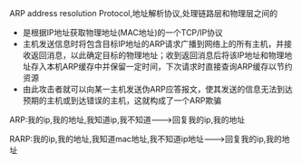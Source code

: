 ARP
address resolution Protocol,地址解析协议,处理链路层和物理层之间的

 - 是根据IP地址获取物理地址(MAC地址)的一个TCP/IP协议
 - 主机发送信息时将包含目标IP地址的ARP请求广播到网络上的所有主机，并接收返回消息，以此确定目标的物理地址；收到返回消息后将该IP地址和物理地址存入本机ARP缓存中并保留一定时间，下次请求时直接查询ARP缓存以节约资源
 - 由此攻击者就可以向某一主机发送伪ARP应答报文，使其发送的信息无法到达预期的主机或到达错误的主机，这就构成了一个ARP欺骗

 ARP:我的ip,我的地址,我知道ip,我不知道--->回复我的ip,我的地址

RARP:我的ip,我的地址,我知道mac地址,我不知道ip地址--->回复我的ip,我的地址